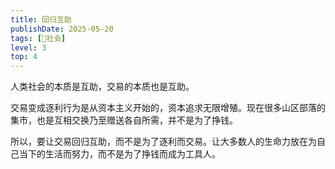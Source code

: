 ```yaml
---
title: 回归互助
publishDate: 2025-05-20
tags: [👫社会]
level: 3
top: 4
---
```


人类社会的本质是互助，交易的本质也是互助。

交易变成逐利行为是从资本主义开始的，资本追求无限增殖。现在很多山区部落的集市，也是互相交换乃至赠送各自所需，并不是为了挣钱。

所以，要让交易回归互助，而不是为了逐利而交易。让大多数人的生命力放在为自己当下的生活而努力，而不是为了挣钱而成为工具人。
